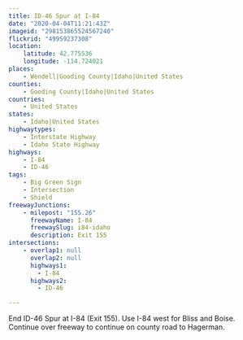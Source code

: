 ```yaml
---
title: ID-46 Spur at I-84
date: "2020-04-04T11:21:43Z"
imageid: "298153865524567240"
flickrid: "49959237308"
location:
    latitude: 42.775536
    longitude: -114.724021
places:
    - Wendell|Gooding County|Idaho|United States
counties:
    - Gooding County|Idaho|United States
countries:
    - United States
states:
    - Idaho|United States
highwaytypes:
    - Interstate Highway
    - Idaho State Highway
highways:
    - I-84
    - ID-46
tags:
    - Big Green Sign
    - Intersection
    - Shield
freewayJunctions:
    - milepost: "155.26"
      freewayName: I-84
      freewaySlug: i84-idaho
      description: Exit 155
intersections:
    - overlap1: null
      overlap2: null
      highways1:
        - I-84
      highways2:
        - ID-46

---
```

End ID-46 Spur at I-84 (Exit 155).  Use I-84 west for Bliss and Boise.  Continue over freeway to continue on county road to Hagerman.